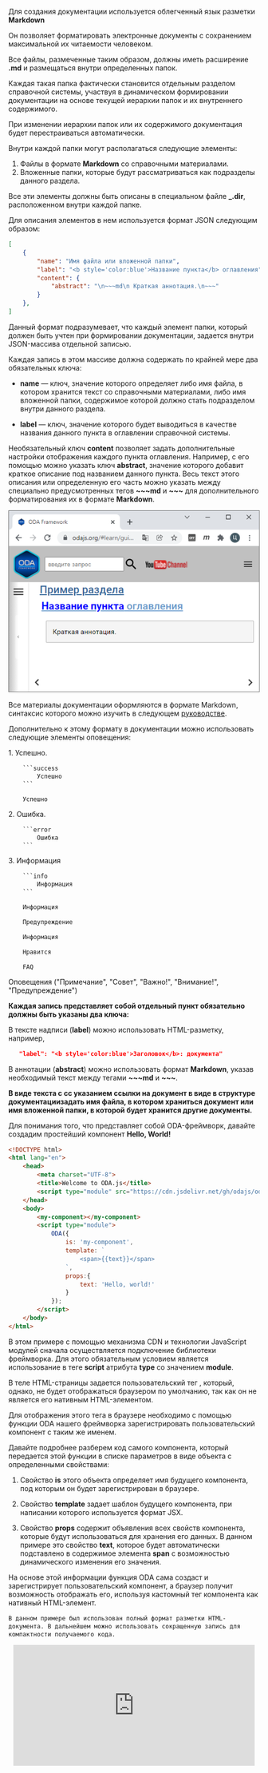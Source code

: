 Для создания документации используется облегченный язык разметки **Markdown**

Он позволяет форматировать электронные документы с сохранением максимальной их читаемости человеком.

Все файлы, размеченные таким образом, должны иметь расширение **.md** и размещаться внутри определенных папок.

Каждая такая папка фактически становится отдельным разделом справочной системы, участвуя в динамическом формировании документации на основе текущей иерархии папок и их внутреннего содержимого.

При изменении иерархии папок или их содержимого документация будет перестраиваться автоматически.

Внутри каждой папки могут располагаться следующие элементы:

1. Файлы в формате **Markdown** со справочными материалами.
1. Вложенные папки, которые будут рассматриваться как подразделы данного раздела.

Все эти элементы должны быть описаны в специальном файле **_.dir**, расположенном внутри каждой папке.

Для описания элементов в нем используется формат JSON следующим образом:

```json
[
    {
        "name": "Имя файла или вложенной папки",
        "label": "<b style='color:blue'>Название пункта</b> оглавления",
        "content": {
            "abstract": "\n~~~md\n Краткая аннотация.\n~~~"
        }
    },
]
```

Данный формат подразумевает, что каждый элемент папки, который должен быть учтен при формировании документации,  задается внутри JSON-массива отдельной записью.

Каждая запись в этом массиве должна содержать по крайней мере два обязательных ключа:

* **name** — ключ, значение которого определяет либо имя файла, в котором хранится текст со справочными материалами, либо имя вложенной папки, содержимое которой должно стать подразделом внутри данного раздела.

* **label** — ключ, значение которого будет выводиться в качестве названия данного пункта в оглавлении справочной системы.

Необязательный ключ **content** позволяет задать дополнительные настройки отображения каждого пункта оглавления. Например, с его помощью можно указать ключ **abstract**, значение которого добавит краткое описание под названием данного пункта. Весь текст этого описания или определенную его часть можно указать между специально предусмотренных тегов **~~~md** и **~~~** для дополнительного форматирования их в формате **Markdown**.

![Оглавление раздела](learn/images/help_example.jpg "Пример оглавления раздела")

Все материалы документации оформляются в формате Markdown, синтаксис которого можно изучить в следующем [руководстве](learn/guide/doc-principles/markdown-doc.md "Руководство по Markdown").

Дополнительно к этому формату в документации можно использовать следующие элементы оповещения:

1\. Успешно.

```text
    ```success
        Успешно
    ```
```

```success
    Успешно
```

2\. Ошибка.

```text
    ```error
        Ошибка
    ```
```

3\. Информация

```text
    ```info
        Информация
    ```
```

```info
    Информация
```

```warning
    Предупреждение
```

```help
    Информация
```

```like
    Нравится
```

```faq
    FAQ
```


Оповещения ("Примечание", "Совет", "Важно!", "Внимание!", "Предупреждение")

**Каждая запись представляет собой отдельный пункт обязательно должны быть указаны два ключа:**

В тексте надписи (**label**) можно использовать HTML-разметку, например,

```json
   "label": "<b style='color:blue'>Заголовок</b>: документа"
```

В аннотации (**abstract**) можно использовать формат **Markdown**, указав необходимый текст между тегами **~~~md** и **~~~**.

**В виде текста с сс указанием ссылки на документ в виде  в структуре документациизадать имя файла, в котором храниться документ или имя вложенной папки, в которой будет хранится другие документы.**

Для понимания того, что представляет собой ODA-фреймворк, давайте создадим простейший компонент **Hello, World!**

```html run_line_edit
<!DOCTYPE html>
<html lang="en">
    <head>
        <meta charset="UTF-8">
        <title>Welcome to ODA.js</title>
        <script type="module" src="https://cdn.jsdelivr.net/gh/odajs/oda/oda.js"></script>
    </head>
    <body>
        <my-component></my-component>
        <script type="module">
            ODA({
                is: 'my-component',
                template: `
                    <span>{{text}}</span>
                `,
                props:{
                    text: 'Hello, world!'
                }
            });
        </script>
    </body>
</html>
```

В этом примере с помощью механизма CDN и технологии JavaScript модулей сначала осуществляется подключение библиотеки фреймворка. Для этого обязательным условием является использование в теге **script** атрибута **type** со значением **module**.

В теле HTML-страницы задается пользовательский тег <my-component>, который, однако, не будет отображаться браузером по умолчанию, так как он не является его нативным HTML-элементом.

Для отображения этого тега в браузере необходимо с помощью функции ODA нашего фреймворка зарегистрировать пользовательский компонент с таким же именем.

Давайте подробнее разберем код самого компонента, который передается этой функции в списке параметров в виде объекта с определенными свойствами:

1. Свойство **is** этого объекта определяет имя будущего компонента, под которым он будет зарегистрирован в браузере.

1. Свойство **template** задает шаблон будущего компонента, при написании которого используется формат JSX.

1. Свойство **props** содержит объявления всех свойств компонента, которые будут использоваться для хранения его данных. В данном примере это свойство **text**, которое будет автоматически подставлено в содержимое элемента **span** с возможностью динамического изменения его значения.

На основе этой информации функция ODA сама создаст и зарегистрирует пользовательский компонент, а браузер получит возможность отображать его, используя кастомный тег компонента как нативный HTML-элемент.

```info_md
В данном примере был использован полный формат разметки HTML-документа. В дальнейшем можно использовать сокращенную запись для компактности получаемого кода.
```

<div style="position:relative;padding-bottom:48%; margin:10px">
    <iframe src="https://www.youtube.com/embed/GpyzBM5bKQ8?start=0" frameborder="0" allow="accelerometer; autoplay; encrypted-media; gyroscope; picture-in-picture" allowfullscreen
    style="position:absolute;width:100%;height:100%;"></iframe>
</div>
